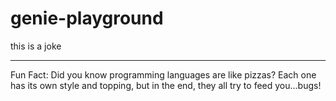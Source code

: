 # genie-playground

this is a joke

--- 

Fun Fact: Did you know programming languages are like pizzas? Each one has its own style and topping, but in the end, they all try to feed you...bugs!

